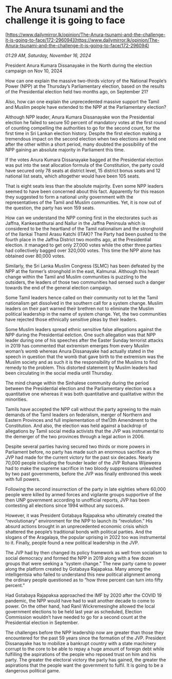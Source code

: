 # The Anura tsunami and the challenge it is going to face

[https://www.dailymirror.lk/opinion/The-Anura-tsunami-and-the-challenge-it-is-going-to-face/172-296094](https://www.dailymirror.lk/opinion/The-Anura-tsunami-and-the-challenge-it-is-going-to-face/172-296094)

*01:29 AM, Saturday, November 16, 2024*

President Anura Kumara Dissanayake in the North during the election campaign on Nov 10, 2024

How can one explain the massive two-thirds victory of the National People’s Power (NPP) at the Thursday’s Parliamentary election, based on the results of the Presidential election held two months ago, on September 21?

Also, how can one explain the unprecedented massive support the Tamil and Muslim people have extended to the NPP at the Parliamentary election?

Although NPP leader, Anura Kumara Dissanayake won the Presidential election he failed to secure 50 percent of mandatory votes at the first round of counting compelling the authorities to go for the second count, for the first time in Sri Lankan election history. Despite the first election making a tremendous impact on the second election when two elections are held one after the other within a short period, many doubted the possibility of the NPP gaining an absolute majority in Parliament this time.

If the votes Anura Kumara Dissanayake bagged at the Presidential election was put into the seat allocation formula of the Constitution, the party could have secured only 78 seats at district level, 15 district bonus seats and 12 national list seats, which altogether would have been 105 seats.

That is eight seats less than the absolute majority. Even some NPP leaders seemed to have been concerned about this fact. Apparently for this reason they suggested to form a national unity government with the representatives of the Tamil and Muslim communities. Yet, it is now out of the question, the party has won 159 seats.

How can we understand the NPP coming first in the electorates such as Jaffna, Kankesanthurai and Nallur in the Jaffna Peninsula which is considered to be the heartland of the Tamil nationalism and the stronghold of the Ilankai Thamil Arasu Katchi (ITAK)? The Party had been pushed to the fourth place in the Jaffna District two months ago, at the Presidential election. it managed to get only 27,000 votes while the other three parties had collectively bagged over 320,000 votes. This time the NPP alone has obtained over 80,000 votes.

Similarly, the Sri Lanka Muslim Congress (SLMC) has been defeated by the NPP at the former’s stronghold in the east, Kalmunai. Although this heart change within the Tamil and Muslim communities is puzzling to the outsiders, the leaders of those two communities had sensed such a danger towards the end of the general election campaign.

Some Tamil leaders hence called on their community not to let the Tamil nationalism get dissolved in the southern call for a system change. Muslim leaders on their part warned their brethren not to eliminate the Muslim political leadership in the name of system change. Yet, the two communities have rejected those ethnically sensitive pleas by their leaders.

Some Muslim leaders spread ethnic sensitive false allegations against the NPP during the Presidential eelction. One such allegation was that NPP leader during one of his speeches after the Easter Sunday terrorist attacks in 2019 has commented that extremism emerges from every Muslim woman’s womb whereas Anura Dissanayake had actually stated in the speech in question that the womb that gave birth to the extremism was the Muslim society and as such it is the responsibility of the Muslims to find remedy to the problem. This distorted statement by Muslim leaders had been circulating in the social media until Thursday.

The mind change within the Sinhalese community during the period between the Presidential election and the Parliamentary election was a quantitative one whereas it was both quantitative and qualitative within the minorities.

Tamils have accepted the NPP call without the party agreeing to the main demands of the Tamil leaders on federalism, merger of Northern and Eastern Provinces and full implementation of the13th Amendment to the Constitution. And also, the election was held against a backdrop of allegations by Tamil social media activists that the JVP was instrumental to the demerger of the two provinces through a legal action in 2006.

Despite several parties having secured two thirds or more powers in Parliament before, no party has made such an enormous sacrifice as the JVP had made for the current victory for the past six decades. Nearly 70,000 people including the founder leader of the JVP Rohana Wijeweera had to make the supreme sacrifice in two bloody suppressions unleashed by two past governments, before the JVP was finally enthroned this week with full powers.

Following the second insurrection of the party in late eighties where 60,000 people were killed by armed forces and vigilante groups supportive of the then UNP government according to unofficial reports, JVP has been contesting all elections since 1994 without any success.

However, it was President Gotabaya Rajapaksa who ultimately created the “revolutionary” environment for the NPP to launch its “revolution.” His absurd actions brought in an unprecedented economic crisis which shattered the people’s traditional bonds with political parties. And the slogans of the Aragalaya, the popular uprising in 2022 too was instrumental to it. Finally, people found a new political leadership in the JVP.

The JVP had by then changed its policy framework as well from socialism to social democracy and formed the NPP in 2019 along with a few dozen groups that were seeking a “system change.” The new party came to power along the platform created by Gotabaya Rajapaksa. Many among the intelligentsia who failed to understand this new political alignment among the ordinary people questioned as to “how three percent can turn into fifty percent.”

Had Gotabaya Rajapaksa approached the IMF by 2020 after the COVID 19 pandemic, the NPP would have had to wait another decade to come to power. On the other hand, had Ranil Wickremesinghe allowed the local government elections to be held last year as scheduled, Election Commission wouldn’t have needed to go for a second count at the Presidential election in September.

The challenges before the NPP leadership now are greater than those they encountered for the past 59 years since the formation of the JVP. President Dissanayake has to mobilize a bankrupt country with a state machinery corrupt to the core to be able to repay a huge amount of foreign debt while fulfilling the aspirations of the people who reposed trust on him and his party. The greater the electoral victory the party has gained, the greater the aspirations that the people want the government to fulfil. It is going to be a dangerous political game.


